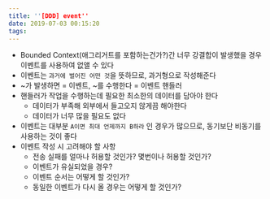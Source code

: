 ```yaml
---
title: ''[DDD] event''
date: 2019-07-03 00:15:20
tags:
---
```


- Bounded Context(애그리거트를 포함하는건가?)간 너무 강결합이 발생했을 경우 이벤트를 사용하여 없앨 수 있다  
- 이벤트는 `과거에 벌어진 어떤 것`을 뜻하므로, 과거형으로 작성해준다
- ~가 발생하면 = 이벤트, ~를 수행한다 = 이벤트 핸들러
- 핸들러가 작업을 수행하는데 필요한 최소한의 데이터를 담아야 한다
    - 데이터가 부족해 외부에서 들고오지 않게끔 해야한다
    - 데이터가 너무 많을 필요도 없다
- 이벤트는 대부분 `A이면 최대 언제까지 B하라` 인 경우가 많으므로, 동기보단 비동기를 사용하는 것이 좋다
- 이벤트 작성 시 고려해야 할 사항
    - 전송 실패를 얼마나 허용할 것인가? 몇번이나 허용할 것인가?
    - 이벤트가 유실되었을 경우?
    - 이벤트 순서는 어떻게 할 것인가?
    - 동일한 이벤트가 다시 올 경우는 어떻게 할 것인가?

<!-- more -->